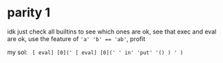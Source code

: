 # parity 1

idk just check all builtins to see which ones are ok, see that exec and eval are ok, use the feature of `'a' 'b' == 'ab'`, profit

my sol: ` [ eval] [0](' [ eval] [0](' ' in' 'put' '() ) ' )`

